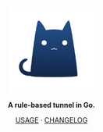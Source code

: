 &nbsp;

<div align="center">
  <img src="./assets/clash.png" width="35%" alt="clash" />
  <p>
    <b>A rule-based tunnel in Go.</b>
  </p>
  <p>
    <a href="https://github.com/uxber/clash/wiki">USAGE</a> · <a href="https://github.com/Dreamacro/clash/releases/tag/premium">CHANGELOG</a>
  </p>
</div>

&nbsp;
